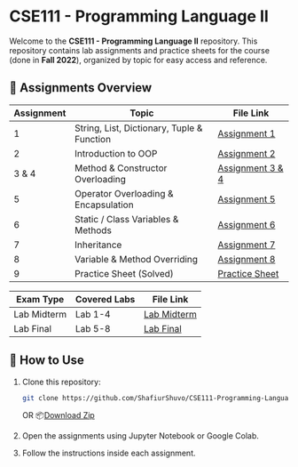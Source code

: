 # CSE111 - Programming Language II

Welcome to the **CSE111 - Programming Language II** repository. This repository contains lab assignments and practice sheets for the course (done in **Fall 2022**), organized by topic for easy access and reference.


## 📝 Assignments Overview

| Assignment | Topic                                           | File Link |
|------------|-----------------------------------------------|-----------|
| 1          | String, List, Dictionary, Tuple & Function    | [Assignment 1](CSE111_Lab_Assignment_1_(String,List,Dictionary,Tuple&Function).ipynb) |
| 2          | Introduction to OOP                           | [Assignment 2](CSE111_Lab_Assignment_2_(Introduction_to_OOP).ipynb) |
| 3 & 4      | Method & Constructor Overloading              | [Assignment 3 & 4](CSE111_Lab_Assignment_3_&_4_(Method_&_Constructor_Overloading).ipynb) |
| 5          | Operator Overloading & Encapsulation          | [Assignment 5](CSE111_Lab_Assignment_5_(Operator_Overloading_&_Encapsulation).ipynb) |
| 6          | Static / Class Variables & Methods           | [Assignment 6](CSE111_Lab_Assignment_6_(Static_or_Class_Variables_&_Methods).ipynb) |
| 7          | Inheritance                                   | [Assignment 7](CSE111_Lab_Assignment_7_(Inheritance).ipynb) |
| 8          | Variable & Method Overriding                 | [Assignment 8](CSE111_Lab_Assignment_8_(Variable_&_Method_Overriding).ipynb) |
| 9          | Practice Sheet (Solved)                      | [Practice Sheet](CSE111_Lab_9_Practice_Sheet_(Solve).ipynb) |

| Exam Type     | Covered Labs            | File Link                         |
|---------------|--------------------------|-----------------------------------|
| Lab Midterm   | Lab 1-4                  | [Lab Midterm](CSE111_Lab_Mid.ipynb) |
| Lab Final     | Lab 5-8                  | [Lab Final](CSE111_Lab_Final.ipynb)     |

## 🔧 How to Use

1. Clone this repository:
   ```sh
   git clone https://github.com/ShafiurShuvo/CSE111-Programming-Language-II.git
   ```
   OR
   📦[Download Zip](https://github.com/ShafiurShuvo/CSE111-Programming-Language-II/archive/refs/heads/main.zip)
3. Open the assignments using Jupyter Notebook or Google Colab.

4. Follow the instructions inside each assignment.
